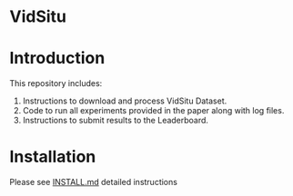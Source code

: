 # VidSitu

# Introduction
This repository includes:

1. Instructions to download and process VidSitu Dataset.
2. Code to run all experiments provided in the paper along with log files.
3. Instructions to submit results to the Leaderboard.

# Installation

Please see [INSTALL.md]('./INSTALL.md') detailed instructions
